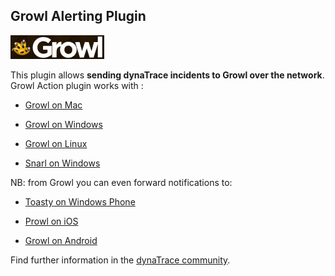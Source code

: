 ## Growl Alerting Plugin


![images_community/download/attachments/123634699/icon.png](images_community/download/attachments/123634699/icon.png)

This plugin allows **sending dynaTrace incidents to Growl over the network**.  
Growl Action plugin works with :

  * [Growl on Mac](http:/www.growl.info) 

  * [Growl on Windows](http://www.growlforwindows.com/gfw/)

  * [Growl on Linux](http://mattn.github.io/growl-for-linux/)

  * [Snarl on Windows](http://snarl.fullphat.net/)

NB: from Growl you can even forward notifications to:

  * [Toasty on Windows Phone](http://blog.growlforwindows.com/2010/10/toasty-notifications-for-windows-phone.html)

  * [Prowl on iOS](http://www.prowlapp.com/)

  * [Growl on Android](https://play.google.com/store/apps/details?id=com.growlforandroid.client&hl=en)

Find further information in the [dynaTrace community](https://community.dynatrace.com/community/display/DL/Growl+Alerting+Plugin).